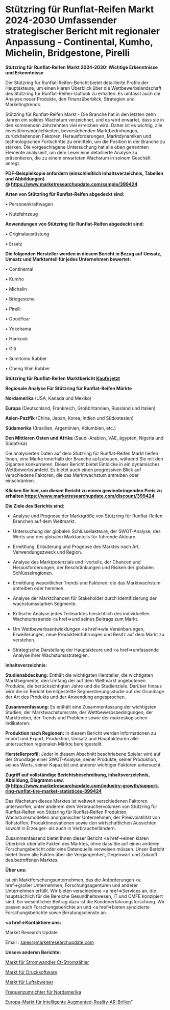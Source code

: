 # Stützring für Runflat-Reifen Markt 2024-2030 Umfassender strategischer Bericht mit regionaler Anpassung - Continental, Kumho, Michelin, Bridgestone, Pirelli

<strong>Stützring für Runflat-Reifen Markt 2024-2030: Wichtige Erkenntnisse und Erkenntnisse</strong>

Der Stützring für Runflat-Reifen-Bericht bietet detaillierte Profile der Hauptakteure, um einen klaren Überblick über die Wettbewerbslandschaft des Stützring für Runflat-Reifen-Outlook zu erhalten. Es umfasst auch die Analyse neuer Produkte, den Finanzüberblick, Strategien und Marketingtrends.

Stützring für Runflat-Reifen Markt - Die Branche hat in den letzten zehn Jahren ein solides Wachstum verzeichnet, und es wird erwartet, dass sie in den kommenden Jahrzehnten viel erreichen wird. Daher ist es wichtig, alle Investitionsmöglichkeiten, bevorstehenden Marktbedrohungen, zurückhaltenden Faktoren, Herausforderungen, Marktdynamiken und technologischen Fortschritte zu ermitteln, um die Position in der Branche zu stärken. Die vorgeschlagene Untersuchung hat alle oben genannten Elemente analysiert, um dem Leser eine detaillierte Analyse zu präsentieren, die zu einem erwarteten Wachstum in seinem Geschäft anregt.

<strong><b>PDF-Beispielkopie anfordern (einschließlich Inhaltsverzeichnis, Tabellen und Abbildungen) @ </b></strong><strong><a href=https://www.marketresearchupdate.com/sample/399424><strong>https://www.marketresearchupdate.com/sample/399424</u></a></strong></strong>

<strong>Arten von Stützring für Runflat-Reifen abgedeckt sind:</strong>

• Personenkraftwagen

• Nutzfahrzeug

<strong>Anwendungen von Stützring für Runflat-Reifen abgedeckt sind:</strong>

• Originalausrüstung

• Ersatz

<strong>Die folgenden Hersteller werden in diesem Bericht in Bezug auf Umsatz, Umsatz und Marktanteil für jedes Unternehmen bewertet:</strong>

• Continental

• Kumho

• Michelin

• Bridgestone

• Pirelli

• GoodYear

• Yokohama

• Hankook

• Giti

• Sumitomo Rubber

• Cheng Shin Rubber

<strong>Stützring für Runflat-Reifen Marktbericht <a href=https://www.marketresearchupdate.com/buynow/399424>Kaufe jetzt</a></strong>

<strong>Regionale Analyse Für Stützring für Runflat-Reifen Märkte</strong>

<strong>Nordamerika</strong> (USA, Kanada und Mexiko)

<strong>Europa</strong> (Deutschland, Frankreich, Großbritannien, Russland und Italien)

<strong>Asien-Pazifik</strong> (China, Japan, Korea, Indien und Südostasien)

<strong>Südamerika</strong> (Brasilien, Argentinien, Kolumbien, etc.)

<strong>Den Mittleren</strong> <strong>Osten und Afrika</strong> (Saudi-Arabien, VAE, ägypten, Nigeria und Südafrika)

Die analysierten Daten auf dem Stützring für Runflat-Reifen Markt helfen Ihnen, eine Marke innerhalb der Branche aufzubauen, während Sie mit den Giganten konkurrieren. Dieser Bericht bietet Einblicke in ein dynamisches Wettbewerbsumfeld. Es bietet auch einen progressiven Blick auf verschiedene Faktoren, die das Marktwachstum antreiben oder einschränken.

<strong>Klicken Sie hier, um diesen Bericht zu einem gewinnbringenden Preis zu erhalten
</strong><strong><a href=https://www.marketresearchupdate.com/discount/399424>https://www.marketresearchupdate.com/discount/399424</b></u></strong></a>

<strong>Die Ziele des Berichts sind:</strong>

- Analyse und Prognose der Marktgröße von Stützring für Runflat-Reifen Branchen auf dem Weltmarkt.

- Untersuchung der globalen Schlüsselakteure, der SWOT-Analyse, des Werts und des globalen Marktanteils für führende Akteure.

- Ermittlung, Erläuterung und Prognose des Marktes nach Art, Verwendungszweck und Region.

- Analyse des Marktpotenzials und -vorteils, der Chancen und Herausforderungen, der Beschränkungen und Risiken der globalen Schlüsselregionen.

- Ermittlung wesentlicher Trends und Faktoren, die das Marktwachstum antreiben oder hemmen.

- Analyse der Marktchancen für Stakeholder durch Identifizierung der wachstumsstarken Segmente.

- Kritische Analyse jedes Teilmarktes hinsichtlich des individuellen Wachstumstrends <a href=>und</a> seines Beitrags zum Markt.

- Um Wettbewerbsentwicklungen <a href=>wie</a> Vereinbarungen, Erweiterungen, neue Produkteinführungen und Besitz auf dem Markt zu verstehen.

- Strategische Darstellung der Hauptakteure und <a href=>umfas</a>sende Analyse ihrer Wachstumsstrategien.

<strong>Inhaltsverzeichnis:</strong>

<strong>Studienabdeckung:</strong> Enthält die wichtigsten Hersteller, die wichtigsten Marktsegmente, den Umfang der auf dem Weltmarkt angebotenen Produkte, die berücksichtigten Jahre und die Studienziele. Darüber hinaus wird die im Bericht bereitgestellte Segmentierungsstudie auf der Grundlage der Art des Produkts und der Anwendung angesprochen.

<strong>Zusammenfassung:</strong> Es enthält eine Zusammenfassung der wichtigsten Studien, der Marktwachstumsrate, der Wettbewerbsbedingungen, der Markttreiber, der Trends und Probleme sowie der makroskopischen Indikatoren.

<strong>Produktion nach Regionen:</strong> In diesem Bericht werden Informationen zu Import und Export, Produktion, Umsatz und Hauptakteuren aller untersuchten regionalen Märkte bereitgestellt.

<strong>Herstellerprofil:</strong> Jeder in diesem Abschnitt beschriebene Spieler wird auf der Grundlage einer SWOT-Analyse, seiner Produkte, seiner Produktion, seines Werts, seiner Kapazität und anderer wichtiger Faktoren untersucht.

<strong><b>Zugriff auf vollständige Berichtsbeschreibung, Inhaltsverzeichnis, Abbildung, Diagramm usw. @ </b></strong><strong><a href=https://www.marketresearchupdate.com/industry-growth/support-ring-runflat-tire-market-statistices-399424>https://www.marketresearchupdate.com/industry-growth/support-ring-runflat-tire-market-statistices-399424</a></strong>

Das Wachstum dieses Marktes ist weltweit verschiedenen Faktoren unterworfen, unter anderem dem Verbrauchervolumen von Stützring für Runflat-Reifen von Stützring für Runflat-Reifen Produkten, Wachstumsmodellen anorganischer Unternehmen, der Preisvolatilität von Rohstoffen, Produktinnovationen sowie den wirtschaftlichen Aussichten sowohl in Erzeuger- als auch in Verbraucherländern.

Zusammenfassend bietet Ihnen dieser Bericht <a href=>einen</a> klaren Überblick über alle Fakten des Marktes, ohne dass Sie auf einen anderen Forschungsbericht oder eine Datenquelle verweisen müssen. Unser Bericht bietet Ihnen alle Fakten über die Vergangenheit, Gegenwart und Zukunft des betroffenen Marktes.

<strong>Über uns:</strong>

 ist ein Marktforschungsunternehmen, das die Anforderungen <a href=>großer</a> Unternehmen, Forschungsagenturen und anderer Unternehmen erfüllt. Wir bieten verschiedene <a href=>Services</a> an, die hauptsächlich für die Bereiche Gesundheitswesen, IT und CMFE konzipiert sind. Ein wesentlicher Beitrag dazu ist die Kundenerfahrungsforschung. Wir passen auch Forschungsberichte an und <a href=>bieten</a> syndizierte Forschungsberichte sowie Beratungsdienste an.

<strong><a href=>Kontaktiere uns:</a></strong>

Market Research Update

Email : sales@marketresearchupdate.com

<strong>Unsere anderen Berichte:</strong>

<a href=https://www.linkedin.com/pulse/current-transformers-ct-electrical-meters-market-1f>Markt für Stromwandler Ct-Stromzähler</a>

<a href=https://www.linkedin.com/pulse/printing-software-market-2023-top-key-players>Markt für Drucksoftware</a>

<a href=https://www.linkedin.com/pulse/air-deflector-market-size-emerging-trends-consumption>Markt für Luftabweiser</a>

<a href=https://www.linkedin.com/pulse/north-america-variable-frequency-drives>Frequenzumrichter für Nordamerika</a>

<a href=https://www.linkedin.com/pulse/europe-smart-augmented-reality-ar-glasses-market>Europa-Markt für intelligente Augmented-Reality-AR-Brillen</a>"
